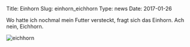Title: Einhorn
Slug: einhorn_eichhorn
Type: news
Date: 2017-01-26

Wo hatte ich nochmal mein Futter versteckt, fragt sich das Einhorn. Ach
nein, Eichhorn.

<img src="/images/17_jan.png" alt="eichhorn"/>

